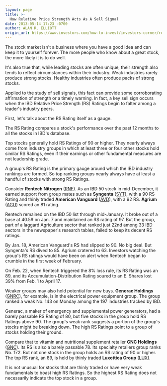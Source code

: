 ```yaml
---
layout: page
title: >-
  How Relative Price Strength Acts As A Sell Signal
date: 2013-05-14 17:23 -0700
author: ALAN R. ELLIOTT
origin_url: https://www.investors.com/how-to-invest/investors-corner/relative-price-strength-ratings-aid-stock-investing
---
```





The stock market isn't a business where you have a good idea and can keep it to yourself forever. The more people who know about a great stock, the more likely it is to do well.


It's also true that, while leading stocks are often unique, their strength also tends to reflect circumstances within their industry. Weak industries rarely produce strong stocks. Healthy industries often produce packs of strong stocks.


Applied to the study of sell signals, this fact can provide some corroborating affirmation of strength or a timely warning. In fact, a key sell sign occurs when the IBD Relative Price Strength (RS) Ratings begin to falter among a leader's industry peers.


First, let's talk about the RS Rating itself as a gauge.


The RS Rating compares a stock's performance over the past 12 months to all the stocks in IBD's database.


Top stocks generally hold RS Ratings of 90 or higher. They nearly always come from industry groups in which at least three or four other stocks hold similar RS Ratings, even if their earnings or other fundamental measures are not leadership grade.


A group's RS Rating is the primary gauge around which the IBD industry rankings are formed. So top ranking groups nearly always have at least a handful of stocks with strong RS Ratings.


Consider **Rentech Nitrogen** ([RNF](https://research.investors.com/quote.aspx?symbol=RNF)). As an IBD 50 stock in mid-December, it earned support from group mates such as **Syngenta** ([SYT](https://research.investors.com/quote.aspx?symbol=SYT)), with a 90 RS Rating and thinly traded **American Vanguard** ([AVD](https://research.investors.com/quote.aspx?symbol=AVD)), with a 92 RS. **Agrium** ([AGU](https://research.investors.com/quote.aspx?symbol=AGU)) scored an 81 rating.


Rentech remained on the IBD 50 list through mid-January. It broke out of a base at 40.59 on Jan. 7 and maintained an RS rating of 97. But the group, part of a laggard Agriculture sector that ranked just 22nd among 33 IBD sectors in the newspaper's research tables, failed to keep its decent RS ratings.


By Jan. 18, American Vanguard's RS had slipped to 90. No big deal. But Syngenta's RS dived to 85. Agrium cratered to 63. Investors watching the group's RS ratings would have been on alert when Rentech began to crumble in the first week of February.


On Feb. 22, when Rentech triggered the 8% loss rule, its RS Rating was an 89, and its Accumulation-Distribution Rating soured to an E. Shares lost 39% from Feb. 1 to April 17.


Weaker groups may also hold potential for new buys. **Generac Holdings** ([GNRC](https://research.investors.com/quote.aspx?symbol=GNRC)), for example, is in the electrical power equipment group. The group ranked a weak No. 143 on Monday among the 197 industries tracked by IBD.


Generac, a maker of emergency and supplemental power generators, had a barely passable RS Rating of 80, but five stocks in the group hold RS Ratings above 90. The group's weak rank suggests a portion of the group's stocks might be breaking down. The high RS Ratings point to a group of stocks holding their ground.


Compare that to vitamin and nutritional supplement retailer  **GNC Holdings** ([GNC](https://research.investors.com/quote.aspx?symbol=GNC)). Its RS is also a barely passable 78. Its specialty retailers group ranks No. 172. But not one stock in the group holds an RS rating of 90 or higher. The top RS rank, an 89, is held by thinly traded **Luxottica Group** ([LUX](https://research.investors.com/quote.aspx?symbol=LUX)).


It is not unusual for stocks that are thinly traded or have very weak fundamentals to boast high RS Ratings. So the highest RS Rating does not necessarily indicate the top stock in a group.





